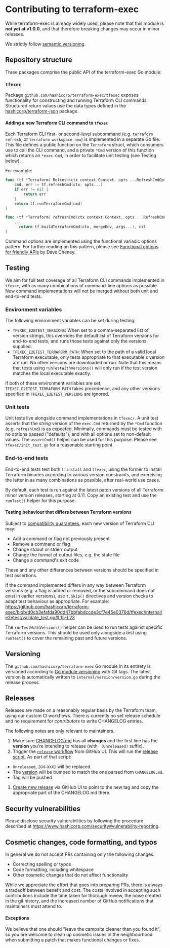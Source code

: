 # Contributing to terraform-exec

While terraform-exec is already widely used, please note that this module is **not yet at v1.0.0**, and that therefore breaking changes may occur in minor releases.

We strictly follow [semantic versioning](https://semver.org).

## Repository structure

Three packages comprise the public API of the terraform-exec Go module:

### `tfexec`

Package `github.com/hashicorp/terraform-exec/tfexec` exposes functionality for constructing and running Terraform CLI commands. Structured return values use the data types defined in the [hashicorp/terraform-json](https://github.com/hashicorp/terraform-json) package.

#### Adding a new Terraform CLI command to `tfexec`

Each Terraform CLI first- or second-level subcommand (e.g. `terraform refresh`, or `terraform workspace new`) is implemented in a separate Go file. This file defines a public function on the `Terraform` struct, which consumers use to call the CLI command, and a private `*Cmd` version of this function which returns an `*exec.Cmd`, in order to facilitate unit testing (see Testing below).

For example:
```go
func (tf *Terraform) Refresh(ctx context.Context, opts ...RefreshCmdOption) error {
    cmd, err := tf.refreshCmd(ctx, opts...)
    if err != nil {
        return err
    }
    return tf.runTerraformCmd(cmd)
}

func (tf *Terraform) refreshCmd(ctx context.Context, opts ...RefreshCmdOption) (*exec.Cmd, error) {
    ...
      return tf.buildTerraformCmd(ctx, mergeEnv, args...), nil
}
```

Command options are implemented using the functional variadic options pattern. For further reading on this pattern, please see [Functional options for friendly APIs](https://dave.cheney.net/2014/10/17/functional-options-for-friendly-apis) by Dave Cheney.

## Testing

We aim for full test coverage of all Terraform CLI commands implemented in `tfexec`, with as many combinations of command-line options as possible. New command implementations will not be merged without both unit and end-to-end tests.

### Environment variables

The following environment variables can be set during testing:

 - `TFEXEC_E2ETEST_VERSIONS`: When set to a comma-separated list of version strings, this overrides the default list of Terraform versions for end-to-end tests, and runs those tests against only the versions supplied.
 - `TFEXEC_E2ETEST_TERRAFORM_PATH`: When set to the path of a valid local Terraform executable, only tests appropriate to that executable's version are run. No other versions are downloaded or run. Note that this means that tests using `runTestWithVersions()` will only run if the test version matches the local executable exactly.

If both of these environment variables are set, `TFEXEC_E2ETEST_TERRAFORM_PATH` takes precedence, and any other versions specified in `TFEXEC_E2ETEST_VERSIONS` are ignored.

### Unit tests

Unit tests live alongside command implementations in `tfexec/`. A unit test asserts that the *string* version of the `exec.Cmd` returned by the `*Cmd` function (e.g. `refreshCmd`) is as expected. Minimally, commands must be tested with no options passed ("defaults"), and with all options set to non-default values. The `assertCmd()` helper can be used for this purpose. Please see `tfexec/init_test.go` for a reasonable starting point.

### End-to-end tests

End-to-end tests test both `tfinstall` and `tfexec`, using the former to install Terraform binaries according to various version constraints, and exercising the latter in as many combinations as possible, after real-world use cases.

By default, each test is run against the latest patch versions of all Terraform minor version releases, starting at 0.11. Copy an existing test and use the `runTest()` helper for this purpose.

#### Testing behaviour that differs between Terraform versions

Subject to [compatibility guarantees](https://www.terraform.io/language/v1-compatibility-promises), each new version of Terraform CLI may:
 - Add a command or flag not previously present
 - Remove a command or flag
 - Change stdout or stderr output
 - Change the format of output files, e.g. the state file
 - Change a command's exit code

These and any other differences between versions should be specified in test assertions.

If the command implemented differs in any way between Terraform versions (e.g. a flag is added or removed, or the subcommand does not exist in earlier versions), use `t.Skip()` directives and version checks to adapt test behaviour as appropriate. For example:
https://github.com/hashicorp/terraform-exec/blob/d0cb3efafda90dd47bbfabdccde3cf7e45e0376d/tfexec/internal/e2etest/validate_test.go#L15-L23

The `runTestWithVersions()` helper can be used to run tests against specific Terraform versions. This should be used only alongside a test using `runTest()` to cover the remaining past and future versions.

## Versioning

The `github.com/hashicorp/terraform-exec` Go module in its entirety is versioned according to [Go module versioning](https://golang.org/ref/mod#versions) with Git tags. The latest version is automatically written to `internal/version/version.go` during the release process.

## Releases

Releases are made on a reasonably regular basis by the Terraform team, using our custom CI workflows. There is currently no set release schedule and no requirement for _contributors_ to write CHANGELOG entries.

The following notes are only relevant to maintainers.

1. Make sure [CHANGELOG.md](https://github.com/hashicorp/terraform-exec/blob/main/CHANGELOG.md) has all **changes** and the first line has the **version** you're intending to release (with ` (Unreleased)` suffix).
1. Trigger the [`release` workflow](https://github.com/hashicorp/terraform-exec/actions/workflows/release.yml) from GitHub UI. This will run the [release script](https://github.com/hashicorp/terraform-exec/blob/main/scripts/release/release.sh). As part of that script:
  - `Unreleased`, `[GH-XXX]` will be replaced.
  - The [version](https://github.com/hashicorp/terraform-exec/blob/main/internal/version/version.go#L3) will be bumped to match the one parsed from `CHANGELOG.md`.
  - Tag will be pushed
1. [Create new release](https://github.com/hashicorp/terraform-exec/releases/new) via GitHub UI to point to the new tag and copy the appropriate part of the CHANGELOG.md there.

## Security vulnerabilities

Please disclose security vulnerabilities by following the procedure
described at https://www.hashicorp.com/security#vulnerability-reporting.


## Cosmetic changes, code formatting, and typos

In general we do not accept PRs containing only the following changes:

 - Correcting spelling or typos
 - Code formatting, including whitespace
 - Other cosmetic changes that do not affect functionality

While we appreciate the effort that goes into preparing PRs, there is always a tradeoff between benefit and cost. The costs involved in accepting such contributions include the time taken for thorough review, the noise created in the git history, and the increased number of GitHub notifications that maintainers must attend to.

#### Exceptions

We believe that one should "leave the campsite cleaner than you found it", so you are welcome to clean up cosmetic issues in the neighbourhood when submitting a patch that makes functional changes or fixes.
